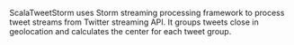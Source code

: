 
ScalaTweetStorm uses Storm streaming processing framework to process tweet streams from Twitter streaming API. It groups tweets close in geolocation and calculates the center for each tweet group.

